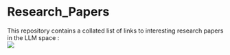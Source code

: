 # Research_Papers
This repository contains a collated list of links to interesting research papers in the LLM space : <br/>
![](https://huggingface.co/papers)
